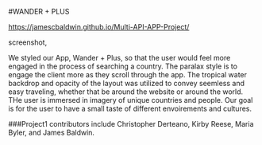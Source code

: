 #WANDER + PLUS

https://jamescbaldwin.github.io/Multi-API-APP-Project/ 

screenshot, 

We styled our App, Wander + Plus, so that the user would feel more engaged in the process of  searching a country. The paralax style is to engage the client more as they scroll through the app.
The tropical water backdrop and opacity of the layout was utilized to convey seemless and easy traveling, whether that be around the website or around the world.
THe user is immersed in imagery of unique countries and people. Our goal is for the user to have a small taste of different envoirements and cultures.

###Project1 contributors include Christopher Derteano, Kirby Reese, Maria Byler, and James Baldwin.